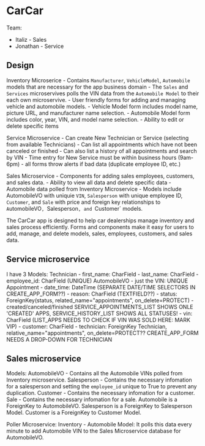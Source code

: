 # CarCar

Team:

- Italiz - Sales
- Jonathan - Service

## Design

Inventory Microserice - Contains `Manufacturer`, `VehicleModel`, `Automobile` models that are necessary for the app business domain - The `Sales` and `Services` microservives polls the VIN data from the `Automobile Model` to their each own microservive. - User friendly forms for adding and managing vehicle and automobile models. - Vehicle Model form includes model name, picture URL, and manufacturer name selection. - Automobile Model form includes color, year, VIN, and model name selection. - Ability to edit or delete specific items

Service Microservice - Can create New Technician or Service (selecting from available Technicians) - Can list all appointments which have not been canceled or finished - Can also list a history of all appointments and search by VIN - Time entry for New Service must be within business hours (9am-6pm) - all forms throw alerts if bad data (duplicate employee ID, etc.)

Sales Microservice - Components for adding sales employees, customers, and sales data. - Ability to view all data and delete specific data - Automobile data polled from Inventory Microservice - Models include AutomobileVO with uniquie `VIN`, `Salesperson` with unique employee ID, `Customer`, and `Sale` with price and foreign key relationships to `A`utomobileVO`, `Salesperson`, and `Customer` models.

The CarCar app is designed to help car dealerships manage inventory and sales process efficiently. Forms and components make it easy for users to add, manage, and delete models, sales, employees, customers, and sales data.

## Service microservice

I have 3 Models:
Technician - first_name: CharField - last_name: CharField - employee_id: CharField (UNIQUE)
AutomobileVO - just the VIN: UNIQUE
Appointment - date_time: DateTime (SEPARATE DATE/TIME SELECTORS IN CREATE_APP_FORM??) - reason: CharField (TEXTFIELD??) - status: ForeignKey(status, related_name="appointments", on_delete=PROTECT) - created/canceled/finished
SERVICE_APPOINTMENTS_LIST SHOWS ONLE 'CREATED' APPS, SERVICE_HISTORY_LIST SHOWS ALL STATUSES! - vin: CharField (LIST_APPS NEEDS TO CHECK IF VIN WAS SOLD HERE: MARK VIP) - customer: CharField - technician: ForeignKey Technician, relative_name="appointments", on_delete=PROTECT??
CREATE_APP_FORM NEEDS A DROP-DOWN FOR TECHNICIAN

## Sales microservice

Models:
AutomobileVO - Contains all the Automobile VINs polled from Inventory microservice.
Salesperson - Contains the necessary infomation for a salesperson and setting the `employee_id` unique to True to prevent any duplication.
Customer - Contains the necessary infomation for a customer.
Sale - Contains the necessary infomation for a sale. Automobile is a ForeignKey to AutomobileVO. Salesperson is a ForeignKey to Salesperson Model. Customer is a ForeignKey to Customer Model.

Poller Microservice:
Inventory - Automobile Model: It polls this data every minute to add Automobile VIN to the Sales Microservice database for AutomobileVO.
